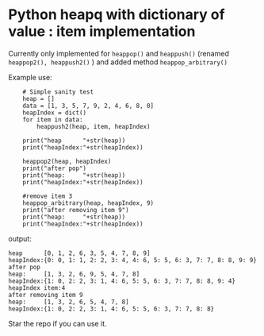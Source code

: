 Python heapq with dictionary of value : item implementation
=======================================

Currently only implemented for ```heappop()``` and ```heappush()``` (renamed ```heappop2(), heappush2()``` ) 
and added method ```heappop_arbitrary()```

Example use:
```
    # Simple sanity test
    heap = []
    data = [1, 3, 5, 7, 9, 2, 4, 6, 8, 0]
    heapIndex = dict()
    for item in data:
        heappush2(heap, item, heapIndex)
    
    print("heap      "+str(heap))
    print("heapIndex:"+str(heapIndex))

    heappop2(heap, heapIndex)
    print("after pop")
    print("heap:     "+str(heap))
    print("heapIndex:"+str(heapIndex))
    
    #remove item 3
    heappop_arbitrary(heap, heapIndex, 9)
    print("after removing item 9")
    print("heap:     "+str(heap))
    print("heapIndex:"+str(heapIndex))
```

output:
```
heap      [0, 1, 2, 6, 3, 5, 4, 7, 8, 9]
heapIndex:{0: 0, 1: 1, 2: 2, 3: 4, 4: 6, 5: 5, 6: 3, 7: 7, 8: 8, 9: 9}
after pop
heap:     [1, 3, 2, 6, 9, 5, 4, 7, 8]
heapIndex:{1: 0, 2: 2, 3: 1, 4: 6, 5: 5, 6: 3, 7: 7, 8: 8, 9: 4}
heapIndex item:4
after removing item 9
heap:     [1, 3, 2, 6, 5, 4, 7, 8]
heapIndex:{1: 0, 2: 2, 3: 1, 4: 6, 5: 5, 6: 3, 7: 7, 8: 8}
```


Star the repo if you can use it.